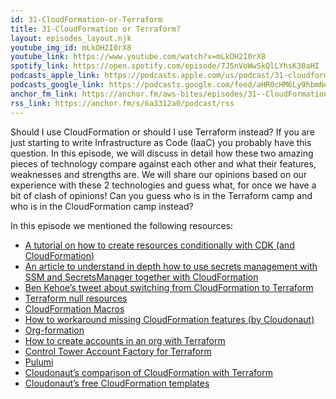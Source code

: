 ```yaml
---
id: 31-CloudFormation-or-Terraform
title: 31-CloudFormation or Terraform?
layout: episodes_layout.njk
youtube_img_id: mLkOH2I0rX8
youtube_link: https://www.youtube.com/watch?v=mLkOH2I0rX8 
spotify_link: https://open.spotify.com/episode/7J5nVoWwSkQlLYhsK30aHI
podcasts_apple_link: https://podcasts.apple.com/us/podcast/31-cloudformation-or-terraform/id1585489017?i=1000556672551
podcasts_google_link: https://podcasts.google.com/feed/aHR0cHM6Ly9hbmNob3IuZm0vcy82YTMzMTJhMC9wb2RjYXN0L3Jzcw/episode/ZDIzMGNiZjUtNGJjZC00NzRiLWFlM2MtNjdhOTljYjAzMTEw?sa=X&ved=0CAUQkfYCahcKEwi4n82V7vX3AhUAAAAAHQAAAAAQAQ
anchor_fm_link: https://anchor.fm/aws-bites/episodes/31--CloudFormation-or-Terraform-e1gr87b
rss_link: https://anchor.fm/s/6a3312a0/podcast/rss
---
```



Should I use CloudFormation or should I use Terraform instead? If you are just starting to write Infrastructure as Code (IaaC) you probably have this question. In this episode, we will discuss in detail how these two amazing pieces of technology compare against each other and what their features, weaknesses and strengths are. We will share our opinions based on our experience with these 2 technologies and guess what, for once we have a bit of clash of opinions! Can you guess who is in the Terraform camp and who is in the CloudFormation camp instead? 

In this episode we mentioned the following resources:

  - [A tutorial on how to create resources conditionally with CDK (and CloudFormation)](https://loige.co/create-resources-conditionally-with-cdk) 
  - [An article to understand in depth how to use secrets management with SSM and SecretsManager together with CloudFormation](https://dev.to/eoinsha/3-ways-to-read-ssm-parameters-4555)
  - [Ben Kehoe’s tweet about switching from CloudFormation to Terraform](https://twitter.com/ben11kehoe/status/1158758917515763712)
  - [Terraform null resources](https://registry.terraform.io/providers/hashicorp/null/latest/docs/resources/resource)
  - [CloudFormation Macros](https://docs.aws.amazon.com/AWSCloudFormation/latest/UserGuide/macros-example.html) 
  - [How to workaround missing CloudFormation features (by Cloudonaut)](https://cloudonaut.io/three-and-a-half-ways-to-workaround-missing-cloudformation-support/)
  - [Org-formation](https://github.com/org-formation/org-formation-cli)
  - [How to create accounts in an org with Terraform](https://registry.terraform.io/providers/hashicorp/aws/latest/docs/resources/organizations_account)
  - [Control Tower Account Factory for Terraform](https://learn.hashicorp.com/tutorials/terraform/aws-control-tower-aft) 
  - [Pulumi](https://www.pulumi.com/)
  - [Cloudonaut’s comparison of CloudFormation with Terraform](https://cloudonaut.io/cloudformation-vs-terraform/)
  - [Cloudonaut’s free CloudFormation templates](https://templates.cloudonaut.io/en/stable/)
